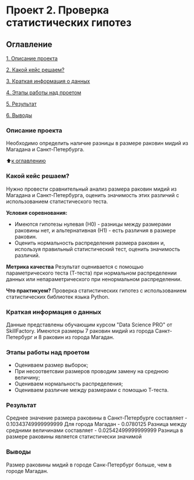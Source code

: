 # Проект 2. Проверка статистических гипотез

## Оглавление
[1. Описание проекта](https://github.com/Dushka97/sf_data_science/tree/main/project_2/READMEmd#Описание-проекта)

[2. Какой кейс решаем?](https://github.com/Dushka97/sf_data_science/tree/main/project_2/READMEmd#Какой-кейс-решаем?)

[3. Краткая информация о данных](https://github.com/Dushka97/sf_data_science/tree/main/project_2/READMEmd#Краткая-информация-о-данных)

[4. Этапы работы над проетом](https://github.com/Dushka97/sf_data_science/tree/main/project_2/READMEmd#Этапы-работы-над-проектом)

[5. Результат](https://github.com/Dushka97/sf_data_science/tree/main/project_2/READMEmd#Результат)

[6. Выводы](https://github.com/Dushka97/sf_data_science/tree/main/project_2/READMEmd#Выводы)

### Описание проекта
Необходимо определить наличие разницы в размере раковин мидий из Магадана и Санкт-Петербурга.

:arrow_up:[к оглавлению](https://github.com/Dushka97/sf_data_science/tree/main/project_2/READMEmd#Оглавление)

### Какой кейс решаем?
Нужно провести сравнительный анализ размера раковин мидий из Магадана и Санкт-Петербурга, оценить значимость этих различий с использованием статистического теста.

**Условия соревнования:**
- Имеются гипотезы нулевая (Н0) - разницы между размерами раковины нет, и альтернативная (Н1) - есть различия в размере раковин.
- Оценить нормальность распределения размера раковин и, используя правильный статистический тест, оценить значимость различий.

**Метрика качества**
Результат оценивается с помощью параметрического теста (Т-теста) при нормальном распределении данных или непараметрического при ненормальном распределении.

**Что практикуем?**
Проверка статистических гипотез с использованием статистических библиотек языка Python.

### Краткая информация о данных
Данные представлены обучающим курсом "Data Science PRO" от SkillFactory. Имеются размеры 7 раковин мидий из города Санкт-Петербург и 8 раковин из города Магадан.

### Этапы работы над проетом
- Оцениваем размер выборок;
- При несоответсвии размеров проводим замену на среднюю величину;
- Оцениваем нормальность распределения;
- Оцениваем различие между размерами с помощью Т-теста.

### Результат
Среднее значение размера раковины в Санкт-Петербурге составляет - 0.10343749999999999 
Для города Магадан - 0.0780125
Разница между средними величинами составляет - 0.02542499999999999
Разница в размере раковины является статистически значимой

### Выводы
Размер раковины мидий в городе Санк-Петербург больше, чем в городе Магадан.

